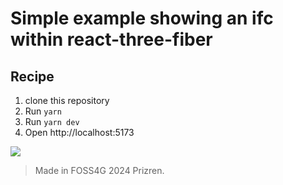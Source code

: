 # Simple example showing an ifc within react-three-fiber

## Recipe
1. clone this repository
2. Run `yarn`
3. Run `yarn dev`
4. Open http://localhost:5173

![](ifc-demo.gif)

>Made in FOSS4G 2024 Prizren.
